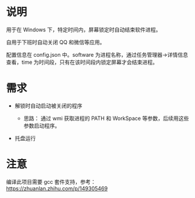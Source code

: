 # 说明

用于在 Windows 下，特定时间内，屏幕锁定时自动结束软件进程。

自用于下班时自动关闭 QQ 和微信等应用。

配置信息在 config.json 中。software 为进程名称，通过任务管理器->详情信息查看，time 为时间段，只有在该时间段内锁定屏幕才会结束进程。

# 需求

- 解锁时自动启动被关闭的程序

  - 思路： 通过 wmi 获取进程的 PATH 和 WorkSpace 等参数，后续用这些参数启动程序。

- 托盘运行

# 注意

编译此项目需要 gcc 套件支持，参考：
https://zhuanlan.zhihu.com/p/149305469
